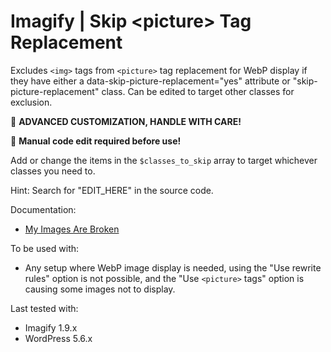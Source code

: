 # Imagify | Skip \<picture\> Tag Replacement

Excludes `<img>` tags from `<picture>` tag replacement for WebP display if they have either a data-skip-picture-replacement="yes" attribute or "skip-picture-replacement" class. Can be edited to target other classes for exclusion.

🚧 **ADVANCED CUSTOMIZATION, HANDLE WITH CARE!**

📝 **Manual code edit required before use!**

Add or change the items in the `$classes_to_skip` array to target whichever classes you need to.

Hint: Search for "EDIT_HERE" in the source code.

Documentation:
* [My Images Are Broken](https://imagify.io/documentation/my-images-are-broken/)

To be used with:
* Any setup where WebP image display is needed, using the "Use rewrite rules" option is not possible, and the "Use `<picture>` tags" option is causing some images not to display.

Last tested with:
* Imagify 1.9.x
* WordPress 5.6.x
